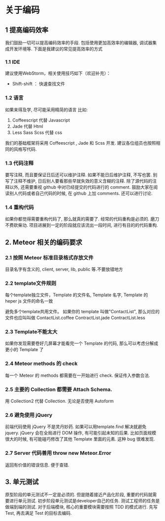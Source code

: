 # 关于编码

## 1 提高编码效率
我们鼓励一切可以提高编码效率的手段. 包括使用更加高效率的编辑器, 调试器集成开发环境等. 下面是我建议的常见提高效率的方式

### 1.1 IDE

建议使用WebStorm，相关使用技巧如下（欢迎补充）：

- Shift-shift ： 快速查找文件

### 1.2 语言
如果来得及学, 尽可能采用精简的语言
比如:

1. Coffeescript 代替 Javascript
2. Jade 代替 Html
3. Less Sass Scss 代替 css

我们的基础框架将采用 Coffeescript , Jade 和 Scss 开发. 建议各位组员也按照相同的风格写代码.

### 1.3 代码注释

要写注释, 而且要保证日后还可以维护注释. 如果不能日后维护注释, 不写也罢. 别写了注释不维护, 日后别人要看那些早就失效的意义含糊的注释. 
除了源代码的注释以外, 还需要重视 github 中对已经提交的代码进行的 comment. 鼓励大家在阅读别人代码或者自己代码的时候, 在 github 上加 comments. 还可以进行讨论.

### 1.4 重构代码

如果你都觉得需要重构代码了, 那么就真的需要了. 经常的代码重构是必须的. 磨刀不费砍柴功. 项目进展到一定的阶段就应该流出一段时间, 进行有目的的代码重构. 


## 2. Meteor 相关的编码要求

### 2.1 按照 Meteor 标准目录格式存放文件
目录名字有含义的, client, server, lib, public 等.不要放错地方

### 2.2 template文件规则

每个template独立文件，Template 的文件名, Template 名字, Template 的 heper js 文件的命名一致

避免多个template共用文件。
如果你的 template 叫做"ContactList", 那么对应的文件也应叫叫做 ContactList.coffee ContractList.jade ContractList.less 

### 2.3 Template不能太大
如果你发现需要卷好几屏幕才能看完一个 Template 的代码, 那么可以考虑分解成更小的 Template 了

### 2.4 Meteor methods 的 check
每一个 Meteor 的 methods 都需要在一开始进行 check. 保证传入参数合法.

### 2.5 主要的 Collection 都需要 Attach Schema. 
用 Collection2 代替 Collection. 无论是否使用 Autoform

### 2.6 避免使用 jQuery
前端代码使用 jQuery 不是灵丹妙药. 如果可以用template.find 解决就避免 jquery. jQuery 会在全局进行 DOM 操作, 有可能引起未知的后果. 比如页面规模很大的时候, 有可能碰巧修改了其他 Template 里面的元素. 这种 bug 很难发现.

### 2.7 Server 代码善用 throw new Meteor.Error
返回有价值的错误信息. 便于查错.

## 3. 单元测试
原型阶段的单元测试不一定是必须的. 但是随着接近产品化阶段, 重要的代码就需要进行单元测试. 初步阶段单元测试是developer自己的任务. 测试工程师的任务是做端到端的测试. 
对于后端模块, 核心的重要模块需要按照 TDD 的模式进行. 先写 Test, 再去满足 Test 的目标去编码.
